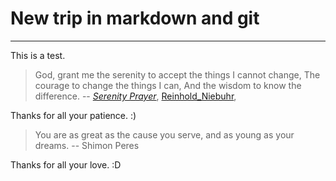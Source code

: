 # New trip in markdown and git

***

This is a test.

>God, grant me the serenity to accept the things I cannot change,
>The courage to change the things I can,
>And the wisdom to know the difference.
> -- [*Serenity Prayer*](http://en.wikipedia.org/wiki/Serenity_Prayer), [Reinhold_Niebuhr](http://en.wikipedia.org/wiki/Reinhold_Niebuhr), 

Thanks for all your patience. :)

> You are as great as the cause you serve, and as young as your dreams.
> -- Shimon Peres

Thanks for all your love. :D
